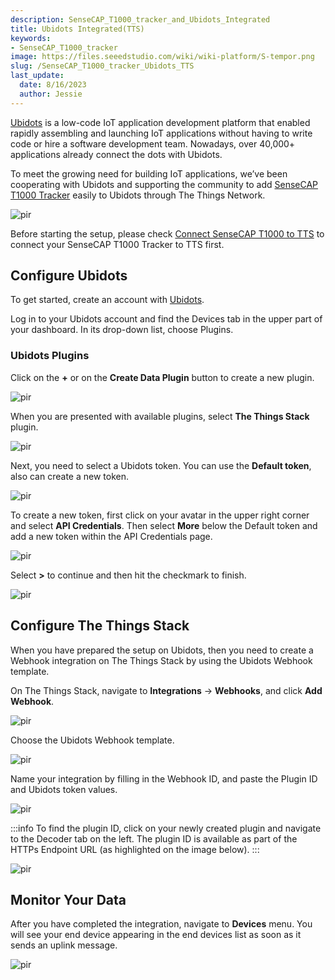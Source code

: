 ```yaml
---
description: SenseCAP_T1000_tracker_and_Ubidots_Integrated
title: Ubidots Integrated(TTS)
keywords:
- SenseCAP_T1000_tracker
image: https://files.seeedstudio.com/wiki/wiki-platform/S-tempor.png
slug: /SenseCAP_T1000_tracker_Ubidots_TTS
last_update:
  date: 8/16/2023
  author: Jessie
---
```



[Ubidots](https://ubidots.com/?_gl=1%2a89g1t2%2a_ga%2aMzUzMzM3MDY5LjE2NjE5MzcyMTI.%2a_ga_VEME7QQ5EZ%2aMTY2MzY0Mzc4NS44LjEuMTY2MzY0NTI3MC4wLjAuMA..) is a low-code IoT application development platform that enabled rapidly assembling and launching IoT applications without having to write code or hire a software development team. Nowadays, over 40,000+ applications already connect the dots with Ubidots. 

To meet the growing need for building IoT applications, we’ve been cooperating with Ubidots and supporting the community to add [SenseCAP T1000 Tracker](https://www.seeedstudio.com/sensecap-t1000-tracker?utm_source=emailsig&utm_medium=emailsig&utm_campaign=emailsig) easily to Ubidots through The Things Network.  


<p style={{textAlign: 'center'}}><img src="https://www.sensecapmx.com/wp-content/uploads/2022/09/%E5%8D%9A%E5%AE%A2%E6%8F%92%E5%9B%BE.jpg" alt="pir" width={800} height="auto" /></p>

Before starting the setup, please check [Connect SenseCAP T1000 to TTS](https://wiki.seeedstudio.com/SenseCAP_T1000_tracker_TTN) to connect your SenseCAP T1000 Tracker to TTS first.


## Configure Ubidots

To get started, create an account with [Ubidots](https://stem.ubidots.com/accounts/signin/). 

Log in to your Ubidots account and find the Devices tab in the upper part of your dashboard. In its drop-down list, choose Plugins.



### Ubidots Plugins

Click on the **+** or on the **Create Data Plugin** button to create a new plugin.

<p style={{textAlign: 'center'}}><img src="https://files.seeedstudio.com/wiki/SenseCAP/Tracker/plugins.png" alt="pir" width={800} height="auto" /></p>


When you are presented with available plugins, select **The Things Stack** plugin.

<p style={{textAlign: 'center'}}><img src="https://files.seeedstudio.com/wiki/SenseCAP/Tracker/addtts.png" alt="pir" width={800} height="auto" /></p>


Next, you need to select a Ubidots token. You can use the **Default token**, also can create a new token.

<p style={{textAlign: 'center'}}><img src="https://files.seeedstudio.com/wiki/SenseCAP/Tracker/default_token.png" alt="pir" width={800} height="auto" /></p>


To create a new token, first click on your avatar in the upper right corner and select **API Credentials**. Then select **More** below the Default token and add a new token within the API Credentials page.

<p style={{textAlign: 'center'}}><img src="https://files.seeedstudio.com/wiki/SenseCAP/Tracker/new_toekn.png" alt="pir" width={800} height="auto" /></p>



Select **>** to continue and then hit the checkmark to finish.
<p style={{textAlign: 'center'}}><img src="https://files.seeedstudio.com/wiki/SenseCAP/Tracker/name-description.png" alt="pir" width={800} height="auto" /></p>







## Configure The Things Stack

When you have prepared the setup on Ubidots, then you need to create a Webhook integration on The Things Stack by using the Ubidots Webhook template.

On The Things Stack, navigate to **Integrations** → **Webhooks**, and click **Add Webhook**.

<p style={{textAlign: 'center'}}><img src="https://files.seeedstudio.com/wiki/SenseCAP/Tracker/add_webhook1.png" alt="pir" width={800} height="auto" /></p>

Choose the Ubidots Webhook template. 

<p style={{textAlign: 'center'}}><img src="https://files.seeedstudio.com/wiki/SenseCAP/Tracker/tts-ubidots.png" alt="pir" width={800} height="auto" /></p>



Name your integration by filling in the Webhook ID, and paste the Plugin ID and Ubidots token values.

<p style={{textAlign: 'center'}}><img src="https://files.seeedstudio.com/wiki/SenseCAP/Tracker/ubi_web.png" alt="pir" width={800} height="auto" /></p>


:::info
To find the plugin ID, click on your newly created plugin and navigate to the Decoder tab on the left. The plugin ID is available as part of the HTTPs Endpoint URL (as highlighted on the image below).
:::
<p style={{textAlign: 'center'}}><img src="https://files.seeedstudio.com/wiki/SenseCAP/Tracker/ids.png" alt="pir" width={800} height="auto" /></p>



## Monitor Your Data

After you have completed the integration, navigate to **Devices** menu. You will see your end device appearing in the end devices list as soon as it sends an uplink message.

<p style={{textAlign: 'center'}}><img src="https://files.seeedstudio.com/wiki/SenseCAP/Tracker/check_data_ubi.png" alt="pir" width={800} height="auto" /></p>
